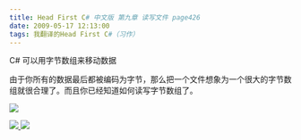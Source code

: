 ```yaml
---
title: Head First C# 中文版 第九章 读写文件 page426
date: 2009-05-17 12:13:00
tags: 我翻译的Head First C#（习作）
---
```

C#  可以用字节数组来移动数据

  

由于你所有的数据最后都被编码为字节，那么把一个文件想象为一个很大的字节数组就很合理了。而且你已经知道如何读写字节数组了。

  

![](https://p-blog.csdn.net/images/p_blog_csdn_net/cuipengfei1/EntryImages/20090517/2009-05-17_12-04-04.jpg)



[ ![](https://profile.csdnimg.cn/5/2/5/3_cuipengfei1)
![](https://g.csdnimg.cn/static/user-reg-year/1x/11.png)
](https://blog.csdn.net/cuipengfei1)






